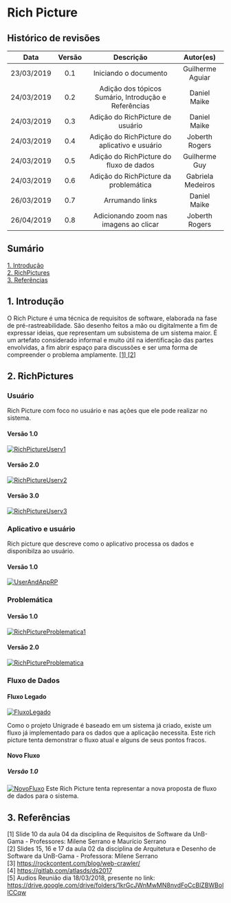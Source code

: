 # Rich Picture

## Histórico de revisões
|   Data   |  Versão  |        Descrição       |          Autor(es)          |
|:--------:|:--------:|:----------------------:|:---------------------------:|
|23/03/2019|   0.1    | Iniciando o documento       |   Guilherme Aguiar  |
|24/03/2019|   0.2   | Adição dos tópicos Sumário, Introdução e Referências      |   Daniel Maike  |
|24/03/2019|   0.3    |  Adição do RichPicture de usuário       |   Daniel Maike  |
|24/03/2019|   0.4    |  Adição do RichPicture do aplicativo e usuário       |   Joberth Rogers  |
|24/03/2019|   0.5    |  Adição do RichPicture do fluxo de dados       |   Guilherme Guy  |
|24/03/2019|   0.6    |  Adição do RichPicture da problemática       |   Gabriela Medeiros  |
|26/03/2019|   0.7    |  Arrumando links      |   Daniel Maike |
| 26/04/2019 | 0.8 | Adicionando zoom nas imagens ao clicar | Joberth Rogers |

## Sumário
[1. Introdução](#1-introducao) <br>
[2. RichPictures](#2-richpictures) <br>
[3. Referências](#3-referencias)

## 1. Introdução

O Rich Picture é uma técnica de requisitos de software, elaborada na fase de pré-rastreabilidade. São desenho feitos a mão ou digitalmente a fim de expressar ideias, que representam um subsistema de um sistema maior. É um artefato considerado informal e muito útil na identificação das partes envolvidas, a fim abrir espaço para discussões e ser uma forma de compreender o problema amplamente. [ [1] ](#3-referencias) [ [2] ](#3-referencias)

## 2. RichPictures

### Usuário

Rich Picture com foco no usuário e nas ações que ele pode realizar no sistema.

#### Versão 1.0

[![RichPictureUserv1](img/DanielMaikeRichPictureADSv1.jpg)](img/DanielMaikeRichPictureADSv1.jpg)

#### Versão 2.0

[![RichPictureUserv2](img/DanielMaikeRichPictureADSv2.png)](img/DanielMaikeRichPictureADSv2.png)

#### Versão 3.0

[![RichPictureUserv3](img/DanielMaikeRichPictureADSv3.png)](img/DanielMaikeRichPictureADSv3.png)

### Aplicativo e usuário

Rich picture que descreve como o aplicativo processa os dados e disponibilza ao usuário. 

#### Versão 1.0

[![UserAndAppRP](img/UserandAppRP.png)](img/UserandAppRP.png)

### Problemática

#### Versão 1.0

[![RichPictureProblematica1](img/RichPictureProblematicaPapel.jpeg)](img/RichPictureProblematicaPapel.jpeg)

#### Versão 2.0

[![RichPictureProblematica](img/RichPictureProblematicaDesenho.jpg)](img/RichPictureProblematicaDesenho.jpg)

### Fluxo de Dados

#### Fluxo Legado
[![FluxoLegado](img/GuilhermeGuyRichPictureFluxoLegado.jpg)](img/GuilhermeGuyRichPictureFluxoLegado.jpg)

Como o projeto Unigrade é baseado em um sistema já criado, existe um fluxo já implementado para os dados que a aplicação necessita. Este rich picture tenta demonstrar o fluxo atual e alguns de seus pontos fracos.

#### Novo Fluxo
##### Versão 1.0
[![NovoFluxo](img/GuilhermeGuyRichPictureNovoFluxoV1.jpg)](img/GuilhermeGuyRichPictureNovoFluxoV1.jpg)
Este Rich Picture tenta representar a nova proposta de fluxo de dados para o sistema.

## 3. Referências

[1] Slide 10 da aula 04 da disciplina de Requisitos de Software da UnB-Gama - Professores: Milene Serrano e Maurício Serrano <br>
[2] Slides 15, 16 e 17 da aula 02 da disciplina de Arquitetura e Desenho de Software da UnB-Gama - Professora: Milene Serrano <br>
[3] https://rockcontent.com/blog/web-crawler/ <br>
[4] https://gitlab.com/atlasds/ds2017 <br>
[5] Audios Reunião dia 18/03/2018, presente no link: https://drive.google.com/drive/folders/1krGcJWnMwMN8nvdFoCcBlZBWBollCCqw
